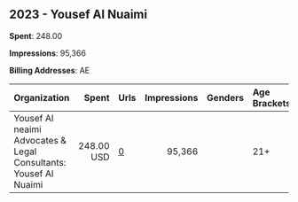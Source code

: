 ## 2023 - Yousef Al Nuaimi 
**Spent**: 248.00

**Impressions**: 95,366

**Billing Addresses**: AE

|Organization|Spent|Urls|Impressions|Genders|Age Brackets|Country Codes|
|:---|---:|:---|---:|:---|:---|:---|
|Yousef Al neaimi Advocates & Legal Consultants: Yousef Al Nuaimi|248.00 USD|[0](https://www.snap.com/political-ads/asset/7f82dfe83c5f00a1e3760781f77b724ab96f04cac069543d1152748260818d53?mediaType=mp4)|95,366||21+|united arab emirates|
